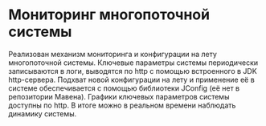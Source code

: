# Мониторинг многопоточной системы

Реализован механизм мониторинга и конфигурации на лету многопоточной системы.
Ключевые параметры системы периодически записываются в логи, выводятся по http с помощью встроенного в JDK http-сервера.
Подхват новой конфигурации на лету и применение её в системе обеспечивается с помощью библиотеки JConfig (её нет в репозитории Мавена).
Графики ключевых параметров системы доступны по http. 
В итоге можно в реальном времени наблюдать динамику системы.
